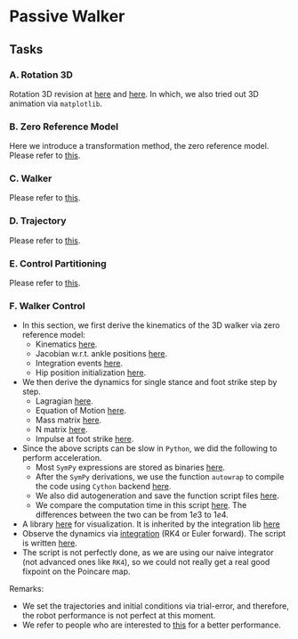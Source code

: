 # Passive Walker
## Tasks
### A. Rotation 3D
Rotation 3D revision at [here](/bootcamp_scripts/5_walker_3D_control/a_rotation_3D/bounce3D.py) and [here](/bootcamp_scripts/5_walker_3D_control/a_rotation_3D/rotation3D.py). In which, we also tried out 3D animation via $\texttt{matplotlib}$.

### B. Zero Reference Model
Here we introduce a transformation method, the zero reference model. Please refer to [this](/bootcamp_scripts/5_walker_3D_control/b_zero_reference_model/kinematics_zero_reference_model_walker.py).

### C. Walker
Please refer to [this](/bootcamp_scripts/3_passive_walker/d_walker/passive_walker.py).

### D. Trajectory
Please refer to [this](/bootcamp_scripts/4_walker_control/f_trajectory/).

### E. Control Partitioning
Please refer to [this](/bootcamp_scripts/4_walker_control/g_control_partitioning/).


### F. Walker Control
- In this section, we first derive the kinematics of the 3D walker via zero reference model:
  - Kinematics [here](/bootcamp_scripts/5_walker_3D_control/f_walker_3D/dynamics/walker_3D_kinematics.py).
  - Jacobian w.r.t. ankle positions [here](/bootcamp_scripts/5_walker_3D_control/f_walker_3D/dynamics/walker_3D_dynamics_single_stance_jacobian.py).
  - Integration events [here](/bootcamp_scripts/5_walker_3D_control/f_walker_3D/dynamics/collision_detection.py).
  - Hip position initialization [here](/bootcamp_scripts/5_walker_3D_control/f_walker_3D/dynamics/walker_3D_dynamics_init.py).
- We then derive the dynamics for single stance and foot strike step by step.
  - Lagragian [here](/bootcamp_scripts/5_walker_3D_control/f_walker_3D/dynamics/walker_3D_dynamics_single_stance_Lagragian.py).
  - Equation of Motion [here](/bootcamp_scripts/5_walker_3D_control/f_walker_3D/dynamics/walker_3D_dynamics_single_stance_EoM_0.py).
  - Mass matrix [here](/bootcamp_scripts/5_walker_3D_control/f_walker_3D/dynamics/walker_3D_dynamics_single_stance_EoM_1_mass_matrix.py).
  - N matrix [here](/bootcamp_scripts/5_walker_3D_control/f_walker_3D/dynamics/walker_3D_dynamics_single_stance_EoM_2_bmatrix.py).
  - Impulse at foot strike [here](/bootcamp_scripts/5_walker_3D_control/f_walker_3D/dynamics/walker_3D_dynamics_single_stance_EoM_2_bmatrix.py).
- Since the above scripts can be slow in $\texttt{Python}$, we did the following to perform acceleration.
  - Most $\texttt{SymPy}$ expressions are stored as binaries [here](/bootcamp_scripts/5_walker_3D_control/f_walker_3D/dynamics/compiled_funcs/binaries/). 
  - After the $\texttt{SymPy}$ derivations, we use the function $\texttt{autowrap}$ to compile the code using $\texttt{Cython}$ backend [here](/bootcamp_scripts/5_walker_3D_control/f_walker_3D/dynamics/compiled_funcs/gen_lib.py).
  - We also did autogeneration and save the function script files [here](/bootcamp_scripts/5_walker_3D_control/f_walker_3D/dynamics/funcs/).
  - We compare the computation time in this script [here](/bootcamp_scripts/5_walker_3D_control/f_walker_3D/dynamics/test_scripts/demo.py). The differences between the two can be from $1e3$ to $1e4$.
- A library [here](/bootcamp_scripts/5_walker_3D_control/f_walker_3D/walker3D_model.py) for visualization. It is inherited by the integration lib [here](/dynamics_bootcamp.py)
- Observe the dynamics via [integration](/dynamics_bootcamp.py) (RK4 or Euler forward). The script is written [here](/bootcamp_scripts/5_walker_3D_control/f_walker_3D/walker_3D_control.py).
- The script is not perfectly done, as we are using our naive integrator (not advanced ones like $\texttt{RK4}$), so we could not really get a real good fixpoint on the Poincare map. 
  
Remarks: 
- We set the trajectories and initial conditions via trial-error, and therefore, the robot performance is not perfect at this moment.
- We refer to people who are interested to [this](https://pab47.github.io/legs.html) for a better performance.
  